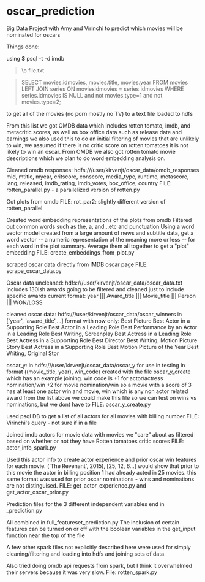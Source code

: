 # oscar_prediction
Big Data Project with Amy and Virinchi to predict which movies will be nominated for oscars


Things done:

using 
$ psql -t -d imdb
> \o file.txt

> SELECT movies.idmovies, movies.title, movies.year
    FROM movies
    LEFT JOIN series
    ON moviesidmovies = series.idmovies
    WHERE series.idmovies IS NULL and not movies.type=1 and not movies.type=2;

to get all of the movies (no porn mostly no TV) to a text file
loaded to hdfs


From this list we got OMDB data which includes rotten tomato, imdb, and metacritic scores, as well as box office data such as release date and earnings we also used this to do an initial filtering of movies that are unlikely to win, we assumed if there is no critic score on rotten tomatoes it is not likely to win an oscar. From OMDB we also got rotten tomato movie descriptions which we plan to do word embedding analysis on. 

Cleaned omdb responses: hdfs:///user/kirvenjt/oscar_data/omdb_responses
 mid, mtitle, myear, critscore, conscore, media_type, runtime, metascore, lang, released, imdb_rating, imdb_votes, box_office, country
FILE: rotten_parallel.py - a parallelized version of rotten.py

Got plots from omdb
FILE: rot_par2: slightly different version of rotten_parallel

Created word embedding representations of the plots from omdb
Filtered out common words such as the, a, and...etc and punctuation
Using a word vector model created from a large amount of news and subtitle data,
get a word vector -- a numeric representation of the meaning more or less -- for 
each word in the plot summary. Average them all together to get a "plot" embedding
FILE: create_embeddings_from_plot.py

scraped oscar data directly from IMDB oscar page
FILE: scrape_oscar_data.py

Oscar data uncleaned: 
hdfs:///user/kirvenjt/oscar_data/oscar_data.txt
includes 130ish awards going to be filtered and cleaned just to include specific awards
current format:
year ||| Award_title ||| Movie_title ||| Person ||| WON/LOSS

cleaned oscar data: hdfs:///user/kirvenjt/oscar_data/oscar_winners
in ['year', 'award_title',...] format with now only:
Best Picture
Best Actor in a Supporting Role
Best Actor in a Leading Role
Best Performance by an Actor in a Leading Role
Best Writing, Screenplay
Best Actress in a Leading Role
Best Actress in a Supporting Role
Best Director
Best Writing, Motion Picture Story
Best Actress in a Supporting Role
Best Motion Picture of the Year
Best Writing, Original Stor

oscar_y: in hdfs:///user/kirvenjt/oscar_data/oscar_y
for use in testing in format ((movie_title, year), win_code)
created with the file oscar_y_create which has an example joining.
win code is +1 for actor/actress nomination/win +2 for movie nomination/win
so a movie with a score of 3 has at least one actor win and movie, win which is any non actor related award from the list above 
we could make this file so we can test on wins vs nominations, but we dont have to
FILE: oscar_y_create.py

used psql DB to get a list of all actors for all movies with billing number
FILE: Virinchi's query - not sure if in a file

Joined imdb actors for movie data with movies we "care" about as filtered based on whether or not they have Rotten tomatoes critic scores
FILE: actor_info_spark.py

Used this actor info to create actor experience and prior oscar win features for each
movie. ('The Revenant', 2015), [25, 12, 6...] would show that prior to this movie
the actor in billing position 1 had already acted in 25 movies. this same format was 
used for prior oscar nominations - wins and nominations are not distinguised.
FILE: get_actor_experience.py and get_actor_oscar_prior.py

Prediction files for the 3 different independent variables end in _prediction.py

All combined in full_featureset_prediction.py
The inclusion of certain features can be turned on or off with the boolean variables
in the get_input function near the top of the file

A few other spark files not explicitly described here were used for simply cleaning/filtering and loading into hdfs and joining sets of data.

Also tried doing omdb api requests from spark, but I think it overwhelmed their servers because it was very slow.
File: rotten_spark.py